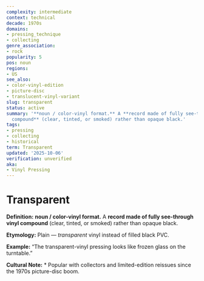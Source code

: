 ```yaml
---
complexity: intermediate
context: technical
decade: 1970s
domains:
- pressing_technique
- collecting
genre_association:
- rock
popularity: 5
pos: noun
regions:
- US
see_also:
- color-vinyl-edition
- picture-disc
- translucent-vinyl-variant
slug: transparent
status: active
summary: '**noun / color-vinyl format.** A **record made of fully see-through vinyl
  compound** (clear, tinted, or smoked) rather than opaque black.'
tags:
- pressing
- collecting
- historical
term: Transparent
updated: '2025-10-06'
verification: unverified
aka:
- Vinyl Pressing
---
```


# Transparent

**Definition:** **noun / color-vinyl format.** A **record made of fully see-through vinyl compound** (clear, tinted, or smoked) rather than opaque black.

**Etymology:** Plain — *transparent* vinyl instead of filled black PVC.

**Example:** “The transparent-vinyl pressing looks like frozen glass on the turntable.”

**Cultural Note:** * Popular with collectors and limited-edition reissues since the 1970s picture-disc boom.

